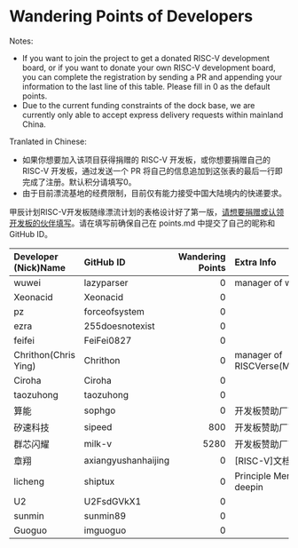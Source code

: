 # Wandering Points of Developers

Notes:
- If you want to join the project to get a donated RISC-V development board, or if you want to donate your own RISC-V development board, you can complete the registration by sending a PR and appending your information to the last line of this table. Please fill in 0 as the default points.
- Due to the current funding constraints of the dock base, we are currently only able to accept express delivery requests within mainland China.


Tranlated in Chinese:
- 如果你想要加入该项目获得捐赠的 RISC-V 开发板，或你想要捐赠自己的 RISC-V 开发板，通过发送一个 PR 将自己的信息追加到这张表的最后一行即完成了注册。默认积分请填写0。
- 由于目前漂流基地的经费限制，目前仅有能力接受中国大陆境内的快递要求。

甲辰计划RISC-V开发板随缘漂流计划的表格设计好了第一版，[请想要捐赠或认领开发板的伙伴填写](https://www.wenjuan.com/s/UZBZJvWx2p/)。请在填写前确保自己在 points.md 中提交了自己的昵称和 GitHub ID。

| Developer (Nick)Name | GitHub ID            | Wandering Points | Extra Info |
| :-------------------- | :------------------- | ---------------: | :--------- |
| wuwei | lazyparser | 0 | manager of wandering project |
| Xeonacid | Xeonacid | 0 | |
| pz | forceofsystem | 0 |  |
| ezra | 255doesnotexist | 0 |  |
| feifei | FeiFei0827 | 0 |  |
| Chrithon(Chris Ying) | Chrithon | 0 | manager of RISCVerse(Minetest/Minecraft) |
| Ciroha | Ciroha | 0 | |
| taozuhong | taozuhong | 0 | |
| 算能 | sophgo | 0 | 开发板赞助厂商 |
| 矽速科技 | sipeed | 800 | 开发板赞助厂商 |
| 群芯闪耀 | milk-v | 5280 | 开发板赞助厂商 |
| 章翔 | axiangyushanhaijing | 0 | [RISC-V]文档工程主理人 |
| licheng | shiptux | 0 | Principle Mentor of J128 deepin |
| U2 | U2FsdGVkX1 | 0 | |
| sunmin | sunmin89 | 0 | |
| Guoguo | imguoguo | 0 | |
